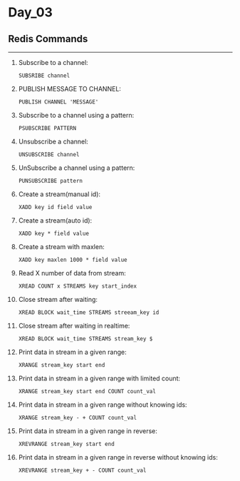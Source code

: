 # Day_03

## Redis Commands

---

1. Subscribe to a channel:

   ```redis
   SUBSRIBE channel
   ```

2. PUBLISH MESSAGE TO CHANNEL:

   ```
   PUBLISH CHANNEL 'MESSAGE'
   ```

3. Subscribe to a channel using a pattern:

   ```
   PSUBSCRIBE PATTERN
   ```

4. Unsubscribe a channel:

   ```
   UNSUBSCRIBE channel
   ```

5. UnSubscribe a channel using a pattern:

   ```
   PUNSUBSCRIBE pattern
   ```

6. Create a stream(manual id):

   ```
   XADD key id field value
   ```

7. Create a stream(auto id):

   ```
   XADD key * field value
   ```

8. Create a stream with maxlen:

   ```
   XADD key maxlen 1000 * field value
   ```

9. Read X number of data from stream:

   ```
   XREAD COUNT x STREAMS key start_index
   ```

10. Close stream after waiting:

    ```
    XREAD BLOCK wait_time STREAMS streeam_key id
    ```

11. Close stream after waiting in realtime:

    ```
    XREAD BLOCK wait_time STREAMS stream_key $
    ```

12. Print data in stream in a given range:

    ```
    XRANGE stream_key start end
    ```

13. Print data in stream in a given range with limited count:

    ```
    XRANGE stream_key start end COUNT count_val
    ```

14. Print data in stream in a given range without knowing ids:

    ```
    XRANGE stream_key - + COUNT count_val
    ```

15. Print data in stream in a given range in reverse:

    ```
    XREVRANGE stream_key start end
    ```

16. Print data in stream in a given range in reverse without knowing ids:

    ```
    XREVRANGE stream_key + - COUNT count_val
    ```
